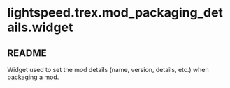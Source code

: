 # lightspeed.trex.mod_packaging_details.widget

## README

Widget used to set the mod details (name, version, details, etc.) when packaging a mod.

